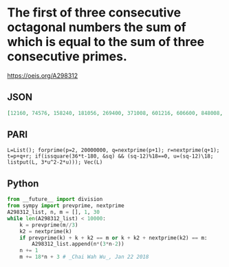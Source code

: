 # The first of three consecutive octagonal numbers the sum of which is equal to the sum of three consecutive primes\.
https://oeis.org/A298312
## JSON
```JSON
[12160, 74576, 158240, 181056, 269400, 371008, 601216, 606600, 848008, 980408, 1242920, 2075008, 3292816, 3680776, 4477408, 4685000, 5627960, 7505008, 8263480, 9289280, 10397408, 10419760, 10735208, 10757920, 12726680, 13000008, 14200576, 15426936, 15700256]
```
## PARI
```PARI
L=List(); forprime(p=2, 20000000, q=nextprime(p+1); r=nextprime(q+1); t=p+q+r; if(issquare(36*t-180, &sq) && (sq-12)%18==0, u=(sq-12)\18; listput(L, 3*u^2-2*u))); Vec(L)
```
## Python
```Python
from __future__ import division
from sympy import prevprime, nextprime
A298312_list, n, m = [], 1, 30
while len(A298312_list) < 10000:
    k = prevprime(m//3)
    k2 = nextprime(k)
    if prevprime(k) + k + k2 == m or k + k2 + nextprime(k2) == m:
        A298312_list.append(n*(3*n-2))
    n += 1
    m += 18*n + 3 # _Chai Wah Wu_, Jan 22 2018
```
